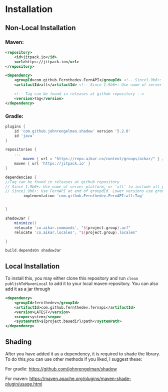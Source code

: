 
# Installation

## Non-Local Installation
### Maven:
```xml
<repository>
    <id>jitpack.io</id>
    <url>https://jitpack.io</url>
</repository>
```
```xml
<dependency>
    <groupId>com.github.Fernthedev.FernAPI</groupId> <!-- Since1.9b6+: Use FernAPI at end of groupdId. Lower versions use groupId without FernAPI and instead provide it in artifactId -->
    <artifactId>all</artifactId> <!-- Since 1.9b6+: Use name of server platform, or 'all' to include all platforms. Eg. spigot, bungee, sponge, velocity. You may even import the core to implement your own API, though it isn't recommended -->

    <!-- Tag can be found in releases at github repository -->
    <version>Tag</version>
</dependency>
```

### Gradle:
```gradle
plugins {
    id 'com.github.johnrengelman.shadow' version '5.2.0'
    id 'java'
}

repositories {
    ...
        maven { url = "https://repo.aikar.co/content/groups/aikar/" } // Required to solve transistive dependency issues
    maven { url 'https://jitpack.io' }
}
```
```gradle
dependencies {
//Tag can be found in releases at github repository
// Since 1.9b6+: Use name of server platform, or 'all' to include all platforms. Eg. spigot, bungee, sponge, velocity. You may even import the core to implement your own API, though it isn't recommended
// Since1.9b6+: Use FernAPI at end of groupdId. Lower versions use groupId without FernAPI and instead provide it in artifactId
        implementation 'com.github.Fernthedev.FernAPI:all:Tag'


}

shadowJar {
    minimize()
    relocate 'co.aikar.commands', "${project.group}.acf"
    relocate 'co.aikar.locales', "${project.group}.locales"

}

build.dependsOn shadowJar
```

## Local Installation
To install this, you may either clone this repository and run 
`clean publishToMavenLocal` to add it to your local maven repository. You can also add it as a jar through 
```xml
<dependency>
    <groupId>fernthedev</groupId>
    <artifactId>com.github.fernthedev.fernapi</artifactId>
    <version>LATEST</version>
    <scope>system</scope>
    <systemPath>${project.basedir}/path</systemPath>
</dependency>
```

## Shading
After you have added it as a dependency, it is required to shade the library. 
To do this,you can use other methods if you liked, I suggest these:

For gradle: https://github.com/johnrengelman/shadow

For maven: https://maven.apache.org/plugins/maven-shade-plugin/usage.html